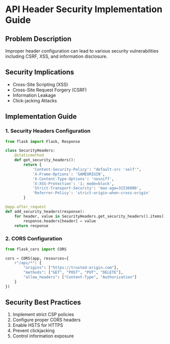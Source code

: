 # API Header Security Implementation Guide

## Problem Description
Improper header configuration can lead to various security vulnerabilities including CSRF, XSS, and information disclosure.

## Security Implications
- Cross-Site Scripting (XSS)
- Cross-Site Request Forgery (CSRF)
- Information Leakage
- Click-jacking Attacks

## Implementation Guide

### 1. Security Headers Configuration
```python
from flask import Flask, Response

class SecurityHeaders:
    @staticmethod
    def get_security_headers():
        return {
            'Content-Security-Policy': "default-src 'self'",
            'X-Frame-Options': 'SAMEORIGIN',
            'X-Content-Type-Options': 'nosniff',
            'X-XSS-Protection': '1; mode=block',
            'Strict-Transport-Security': 'max-age=31536000',
            'Referrer-Policy': 'strict-origin-when-cross-origin'
        }

@app.after_request
def add_security_headers(response):
    for header, value in SecurityHeaders.get_security_headers().items():
        response.headers[header] = value
    return response
```

### 2. CORS Configuration
```python
from flask_cors import CORS

cors = CORS(app, resources={
    r"/api/*": {
        "origins": ["https://trusted-origin.com"],
        "methods": ["GET", "POST", "PUT", "DELETE"],
        "allow_headers": ["Content-Type", "Authorization"]
    }
})
```

## Security Best Practices
1. Implement strict CSP policies
2. Configure proper CORS headers
3. Enable HSTS for HTTPS
4. Prevent clickjacking
5. Control information exposure